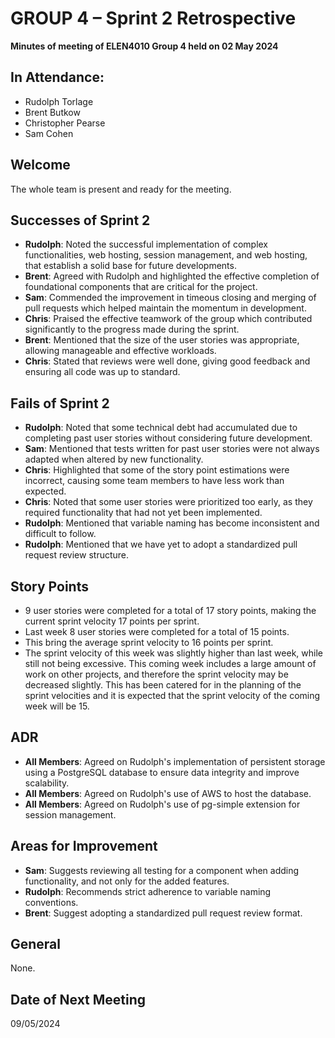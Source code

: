 # GROUP 4 – Sprint 2 Retrospective

**Minutes of meeting of ELEN4010 Group 4 held on 02 May 2024**

## In Attendance:

- Rudolph Torlage
- Brent Butkow
- Christopher Pearse
- Sam Cohen

## Welcome

The whole team is present and ready for the meeting.

## Successes of Sprint 2

- **Rudolph**: Noted the successful implementation of complex functionalities, web hosting, session management, and web hosting, that establish a solid base for future developments.
- **Brent**: Agreed with Rudolph and highlighted the effective completion of foundational components that are critical for the project.
- **Sam**: Commended the improvement in timeous closing and merging of pull requests which helped maintain the momentum in development.
- **Chris**: Praised the effective teamwork of the group which contributed significantly to the progress made during the sprint.
- **Brent**: Mentioned that the size of the user stories was appropriate, allowing manageable and effective workloads.
- **Chris**: Stated that reviews were well done, giving good feedback and ensuring all code was up to standard.

## Fails of Sprint 2

- **Rudolph**: Noted that some technical debt had accumulated due to completing past user stories without considering future development.
- **Sam**: Mentioned that tests written for past user stories were not always adapted when altered by new functionality.
- **Chris**: Highlighted that some of the story point estimations were incorrect, causing some team members to have less work than expected.
- **Chris**: Noted that some user stories were prioritized too early, as they required functionality that had not yet been implemented.
- **Rudolph**: Mentioned that variable naming has become inconsistent and difficult to follow.
- **Rudolph**: Mentioned that we have yet to adopt a standardized pull request review structure.

## Story Points

- 9 user stories were completed for a total of 17 story points, making the current sprint velocity 17 points per sprint.
- Last week 8 user stories were completed for a total of 15 points.
- This bring the average sprint velocity to 16 points per sprint.
- The sprint velocity of this week was slightly higher than last week, while still not being excessive. This coming week includes a large amount of work on other projects, and therefore the sprint velocity may be decreased slightly. This has been catered for in the planning of the sprint velocities and it is expected that the sprint velocity of the coming week will be 15.

## ADR

- **All Members**: Agreed on Rudolph's implementation of persistent storage using a PostgreSQL database to ensure data integrity and improve scalability.
- **All Members**: Agreed on Rudolph's use of AWS to host the database.
- **All Members**: Agreed on Rudolph's use of pg-simple extension for session management.

## Areas for Improvement

- **Sam**: Suggests reviewing all testing for a component when adding functionality, and not only for the added features.
- **Rudolph**: Recommends strict adherence to variable naming conventions.
- **Brent**: Suggest adopting a standardized pull request review format.

## General

None.

## Date of Next Meeting

09/05/2024
